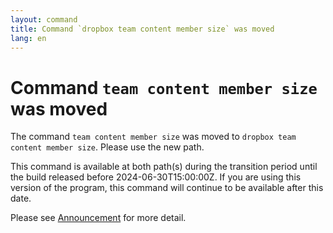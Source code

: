 ```yaml
---
layout: command
title: Command `dropbox team content member size` was moved
lang: en
---
```


# Command `team content member size` was moved

The command `team content member size` was moved to `dropbox team content member size`. Please use the new path.

This command is available at both path(s) during the transition period until the build released before 2024-06-30T15:00:00Z. If you are using this version of the program, this command will continue to be available after this date.

Please see [Announcement](https://github.com/watermint/toolbox/discussions/799) for more detail.


